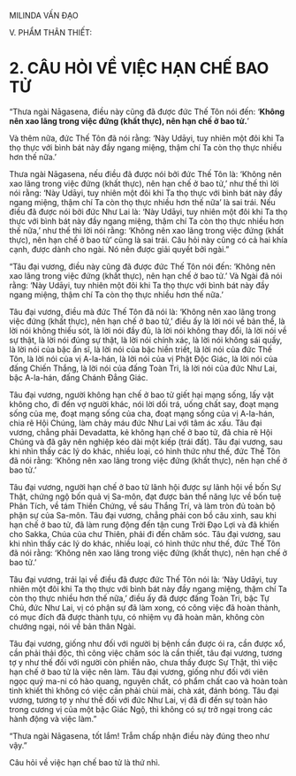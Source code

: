 MILINDA VẤN ĐẠO

V. PHẨM THÂN THIẾT:

# 2. CÂU HỎI VỀ VIỆC HẠN CHẾ BAO TỬ

“Thưa ngài Nāgasena, điều này cũng đã được đức Thế Tôn nói đến: ‘**Không nên xao lãng trong việc đứng (khất thực), nên hạn chế ở bao tử.**’

Và thêm nữa, đức Thế Tôn đã nói rằng: ‘Này Udāyi, tuy nhiên một đôi khi Ta thọ thực với bình bát này đầy ngang miệng, thậm chí Ta còn thọ thực nhiều hơn thế nữa.’

Thưa ngài Nāgasena, nếu điều đã được nói bởi đức Thế Tôn là: ‘Không nên xao lãng trong việc đứng (khất thực), nên hạn chế ở bao tử,’ như thế thì lời nói rằng: ‘Này Udāyi, tuy nhiên một đôi khi Ta thọ thực với bình bát này đầy ngang miệng, thậm chí Ta còn thọ thực nhiều hơn thế nữa’ là sai trái. Nếu điều đã được nói bởi đức Như Lai là: ‘Này Udāyi, tuy nhiên một đôi khi Ta thọ thực với bình bát này đầy ngang miệng, thậm chí Ta còn thọ thực nhiều hơn thế nữa,’ như thế thì lời nói rằng: ‘Không nên xao lãng trong việc đứng (khất thực), nên hạn chế ở bao tử’ cũng là sai trái. Câu hỏi này cũng có cả hai khía cạnh, được dành cho ngài. Nó nên được giải quyết bởi ngài.”

“Tâu đại vương, điều này cũng đã được đức Thế Tôn nói đến: ‘Không nên xao lãng trong việc đứng (khất thực), nên hạn chế ở bao tử.’ Và Ngài đã nói rằng: ‘Này Udāyi, tuy nhiên một đôi khi Ta thọ thực với bình bát này đầy ngang miệng, thậm chí Ta còn thọ thực nhiều hơn thế nữa.’

Tâu đại vương, điều mà đức Thế Tôn đã nói là: ‘Không nên xao lãng trong việc đứng (khất thực), nên hạn chế ở bao tử,’ điều ấy là lời nói về bản thể, là lời nói không thiếu sót, là lời nói đầy đủ, là lời nói không thay đổi, là lời nói về sự thật, là lời nói đúng sự thật, là lời nói chính xác, là lời nói không sái quấy, là lời nói của bậc ẩn sĩ, là lời nói của bậc hiền triết, là lời nói của đức Thế Tôn, là lời nói của vị A-la-hán, là lời nói của vị Phật Độc Giác, là lời nói của đấng Chiến Thắng, là lời nói của đấng Toàn Tri, là lời nói của đức Như Lai, bậc A-la-hán, đấng Chánh Đẳng Giác.

Tâu đại vương, người không hạn chế ở bao tử giết hại mạng sống, lấy vật không cho, đi đến vợ người khác, nói lời dối trá, uống chất say, đoạt mạng sống của mẹ, đoạt mạng sống của cha, đoạt mạng sống của vị A-la-hán, chia rẽ Hội Chúng, làm chảy máu đức Như Lai với tâm ác xấu. Tâu đại vương, chẳng phải Devadatta, kẻ không hạn chế ở bao tử, đã chia rẽ Hội Chúng và đã gây nên nghiệp kéo dài một kiếp (trái đất). Tâu đại vương, sau khi nhìn thấy các lý do khác, nhiều loại, có hình thức như thế, đức Thế Tôn đã nói rằng: ‘Không nên xao lãng trong việc đứng (khất thực), nên hạn chế ở bao tử.’

Tâu đại vương, người hạn chế ở bao tử lãnh hội được sự lãnh hội về bốn Sự Thật, chứng ngộ bốn quả vị Sa-môn, đạt được bản thể năng lực về bốn tuệ Phân Tích, về tám Thiền Chứng, về sáu Thắng Trí, và làm tròn đủ toàn bộ phận sự của Sa-môn. Tâu đại vương, chẳng phải con bồ câu xinh, sau khi hạn chế ở bao tử, đã làm rung động đến tận cung Trời Đạo Lợi và đã khiến cho Sakka, Chúa của chư Thiên, phải đi đến chăm sóc. Tâu đại vương, sau khi nhìn thấy các lý do khác, nhiều loại, có hình thức như thế, đức Thế Tôn đã nói rằng: ‘Không nên xao lãng trong việc đứng (khất thực), nên hạn chế ở bao tử.’

Tâu đại vương, trái lại về điều đã được đức Thế Tôn nói là: ‘Này Udāyi, tuy nhiên một đôi khi Ta thọ thực với bình bát này đầy ngang miệng, thậm chí Ta còn thọ thực nhiều hơn thế nữa,’ điều ấy đã được đấng Toàn Tri, bậc Tự Chủ, đức Như Lai, vị có phận sự đã làm xong, có công việc đã hoàn thành, có mục đích đã được thành tựu, có nhiệm vụ đã hoàn mãn, không còn chướng ngại, nói về bản thân Ngài.

Tâu đại vương, giống như đối với người bị bệnh cần được ói ra, cần được xổ, cần phải thải độc, thì công việc chăm sóc là cần thiết, tâu đại vương, tương tợ y như thế đối với người còn phiền não, chưa thấy được Sự Thật, thì việc hạn chế ở bao tử là việc nên làm. Tâu đại vương, giống như đối với viên ngọc quý ma-ni có hào quang, nguyên chất, có phẩm chất cao và hoàn toàn tinh khiết thì không có việc cần phải chùi mài, chà xát, đánh bóng. Tâu đại vương, tương tợ y như thế đối với đức Như Lai, vị đã đi đến sự toàn hảo trong cương vị của một bậc Giác Ngộ, thì không có sự trở ngại trong các hành động và việc làm.”

“Thưa ngài Nāgasena, tốt lắm! Trẫm chấp nhận điều này đúng theo như vậy.”

Câu hỏi về việc hạn chế bao tử là thứ nhì.
